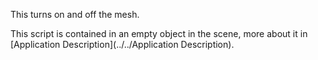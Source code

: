 This turns on and off the mesh.

This script is contained in an empty object in the scene, more about it in [Application Description](../../Application Description).